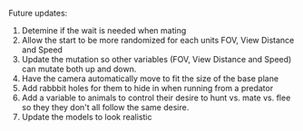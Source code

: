 Future updates:
1. Detemine if the wait is needed when mating
2. Allow the start to be more randomized for each units FOV, View Distance and Speed
3. Update the mutation so other variables (FOV, View Distance and Speed) can mutate both up and down.
4. Have the camera automatically move to fit the size of the base plane
5. Add rabbbit holes for them to hide in when running from a predator
6. Add a variable to animals to control their desire to hunt vs. mate vs. flee so they they don't all follow the same desire. 
7. Update the models to look realistic
